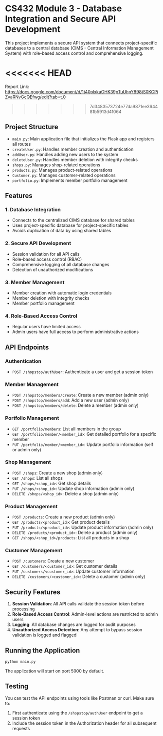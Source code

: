 # CS432 Module 3 - Database Integration and Secure API Development

This project implements a secure API system that connects project-specific databases to a central database (CIMS - Central Information Management System) with role-based access control and comprehensive logging.

<<<<<<< HEAD
=======
Report Link: https://docs.google.com/document/d/1t40plxkaOHK39pTuUhpY898tS0KCPiZvaRNvGcQEfwg/edit?tab=t.0

>>>>>>> 7d3483573724e77da9871ee364481b5913d41064
## Project Structure

- `main.py`: Main application file that initializes the Flask app and registers all routes
- `createUser.py`: Handles member creation and authentication
- `addUser.py`: Handles adding new users to the system
- `deleteUser.py`: Handles member deletion with integrity checks
- `shops.py`: Manages shop-related operations
- `products.py`: Manages product-related operations
- `Customer.py`: Manages customer-related operations
- `portfolio.py`: Implements member portfolio management

## Features

### 1. Database Integration
- Connects to the centralized CIMS database for shared tables
- Uses project-specific database for project-specific tables
- Avoids duplication of data by using shared tables

### 2. Secure API Development
- Session validation for all API calls
- Role-based access control (RBAC)
- Comprehensive logging of all database changes
- Detection of unauthorized modifications

### 3. Member Management
- Member creation with automatic login credentials
- Member deletion with integrity checks
- Member portfolio management

### 4. Role-Based Access Control
- Regular users have limited access
- Admin users have full access to perform administrative actions

## API Endpoints

### Authentication
- `POST /shopstop/authUser`: Authenticate a user and get a session token

### Member Management
- `POST /shopstop/members/create`: Create a new member (admin only)
- `POST /shopstop/members/add`: Add a new user (admin only)
- `POST /shopstop/members/delete`: Delete a member (admin only)

### Portfolio Management
- `GET /portfolio/members`: List all members in the group
- `GET /portfolio/member/<member_id>`: Get detailed portfolio for a specific member
- `PUT /portfolio/member/<member_id>`: Update portfolio information (self or admin only)

### Shop Management
- `POST /shops`: Create a new shop (admin only)
- `GET /shops`: List all shops
- `GET /shops/<shop_id>`: Get shop details
- `PUT /shops/<shop_id>`: Update shop information (admin only)
- `DELETE /shops/<shop_id>`: Delete a shop (admin only)

### Product Management
- `POST /products`: Create a new product (admin only)
- `GET /products/<product_id>`: Get product details
- `PUT /products/<product_id>`: Update product information (admin only)
- `DELETE /products/<product_id>`: Delete a product (admin only)
- `GET /shops/<shop_id>/products`: List all products in a shop

### Customer Management
- `POST /customers`: Create a new customer
- `GET /customers/<customer_id>`: Get customer details
- `PUT /customers/<customer_id>`: Update customer information
- `DELETE /customers/<customer_id>`: Delete a customer (admin only)

## Security Features

1. **Session Validation**: All API calls validate the session token before processing
2. **Role-Based Access Control**: Admin-level actions are restricted to admin users
3. **Logging**: All database changes are logged for audit purposes
4. **Unauthorized Access Detection**: Any attempt to bypass session validation is logged and flagged

## Running the Application

```bash
python main.py
```

The application will start on port 5000 by default.

## Testing

You can test the API endpoints using tools like Postman or curl. Make sure to:

1. First authenticate using the `/shopstop/authUser` endpoint to get a session token
2. Include the session token in the Authorization header for all subsequent requests
